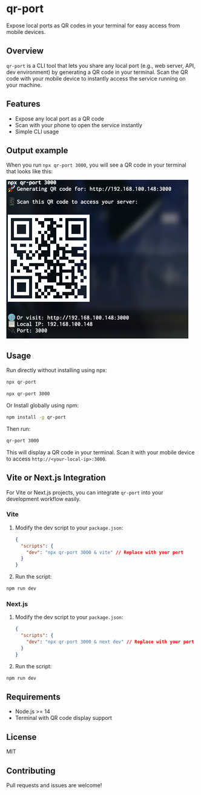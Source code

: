 # qr-port

Expose local ports as QR codes in your terminal for easy access from mobile devices.

## Overview

`qr-port` is a CLI tool that lets you share any local port (e.g., web server, API, dev environment) by generating a QR code in your terminal. Scan the QR code with your mobile device to instantly access the service running on your machine.

## Features

- Expose any local port as a QR code
- Scan with your phone to open the service instantly
- Simple CLI usage

## Output example

When you run `npx qr-port 3000`, you will see a QR code in your terminal that looks like this:

![QR code example](https://github.com/francogabriel92/qr-port/blob/main/docs/example.png?raw=true)

## Usage

Run directly without installing using npx:

```bash
npx qr-port
```

```bash
npx qr-port 3000
```

Or Install globally using npm:

```bash
npm install -g qr-port
```

Then run:

```bash
qr-port 3000
```

This will display a QR code in your terminal. Scan it with your mobile device to access `http://<your-local-ip>:3000`.

## Vite or Next.js Integration

For Vite or Next.js projects, you can integrate `qr-port` into your development workflow easily.

### Vite

1. Modify the dev script to your `package.json`:

   ```json
   {
     "scripts": {
       "dev": "npx qr-port 3000 & vite" // Replace with your port
     }
   }
   ```

2. Run the script:

```bash
npm run dev
```

### Next.js

1. Modify the dev script to your `package.json`:

   ```json
   {
     "scripts": {
       "dev": "npx qr-port 3000 & next dev" // Replace with your port
     }
   }
   ```

2. Run the script:

```bash
npm run dev
```

## Requirements

- Node.js >= 14
- Terminal with QR code display support

## License

MIT

## Contributing

Pull requests and issues are welcome!

